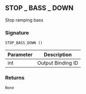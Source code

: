 ## STOP \_  BASS \_  DOWN

Stop ramping bass 

### Signature

`STOP_BASS_DOWN ()`


| Parameter | Description |
| --- | --- |
| int | Output Binding ID |


### Returns

`None`